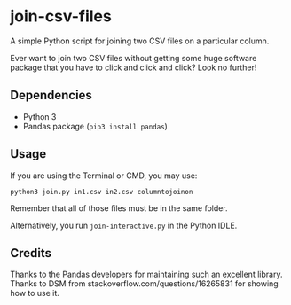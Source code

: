 # join-csv-files
A simple Python script for joining two CSV files on a particular column.

Ever want to join two CSV files without getting some huge software package that you have to click and click and click? Look no further! 

## Dependencies
- Python 3
- Pandas package (`pip3 install pandas`)

## Usage
If you are using the Terminal or CMD, you may use:

`python3 join.py in1.csv in2.csv columntojoinon`

Remember that all of those files must be in the same folder.

Alternatively, you run `join-interactive.py` in the Python IDLE.

## Credits
Thanks to the Pandas developers for maintaining such an excellent library. Thanks to DSM from stackoverflow.com/questions/16265831 for showing how to use it.
